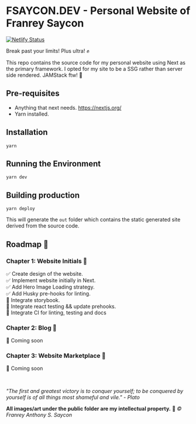 # FSAYCON.DEV - Personal Website of Franrey Saycon
[![Netlify Status](https://api.netlify.com/api/v1/badges/9b7b8139-9333-4e78-b70b-26259036077f/deploy-status)](https://app.netlify.com/sites/kind-darwin-8469ed/deploys)

Break past your limits! Plus ultra! :fist:

This repo contains the source code for my personal website using Next as the primary framework. I opted for my site to be a SSG rather than server side rendered. JAMStack ftw! :rocket:

## Pre-requisites
- Anything that next needs. https://nextjs.org/
- Yarn installed.

## Installation
```
yarn
```

## Running the Environment
```
yarn dev
```

## Building production
```
yarn deploy
```

This will generate the `out` folder which contains the static generated site derived from the source code.

## Roadmap :chocolate_bar:

### Chapter 1: Website Initials :dragon_face:
:white_check_mark: Create design of the website.<br/>
:white_check_mark: Implement website initially in Next.<br/>
:white_check_mark: Add Hero Image Loading strategy.<br/>
:white_check_mark: Add Husky pre-hooks for linting.<br/>
:black_square_button: Integrate storybook.<br/>
:black_square_button: Integrate react testing && update prehooks.<br/>
:black_square_button: Integrate CI for linting, testing and docs<br/>

### Chapter 2: Blog :sunrise:
:black_square_button: Coming soon

### Chapter 3: Website Marketplace :convenience_store:
 :black_square_button: Coming soon

<br/>

*"The first and greatest victory is to conquer yourself; to be conquered by yourself is of all things most shameful and vile." - Plato*

**All images/art under the public folder are my intellectual property.** :wolf:
*:copyright: Franrey Anthony S. Saycon*